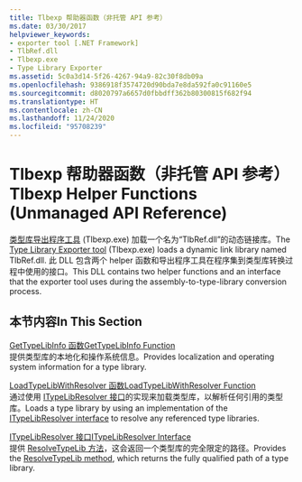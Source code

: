 ```yaml
---
title: Tlbexp 帮助器函数（非托管 API 参考）
ms.date: 03/30/2017
helpviewer_keywords:
- exporter tool [.NET Framework]
- TlbRef.dll
- Tlbexp.exe
- Type Library Exporter
ms.assetid: 5c0a3d14-5f26-4267-94a9-82c30f8db09a
ms.openlocfilehash: 9386918f3574720d90bda7e8da592fa0c91160e5
ms.sourcegitcommit: d8020797a6657d0fbbdff362b80300815f682f94
ms.translationtype: HT
ms.contentlocale: zh-CN
ms.lasthandoff: 11/24/2020
ms.locfileid: "95708239"
---
```

# <a name="tlbexp-helper-functions-unmanaged-api-reference"></a><span data-ttu-id="efdb5-102">Tlbexp 帮助器函数（非托管 API 参考）</span><span class="sxs-lookup"><span data-stu-id="efdb5-102">Tlbexp Helper Functions (Unmanaged API Reference)</span></span>

<span data-ttu-id="efdb5-103">[类型库导出程序工具](../../tools/tlbexp-exe-type-library-exporter.md) (Tlbexp.exe) 加载一个名为“TlbRef.dll”的动态链接库。</span><span class="sxs-lookup"><span data-stu-id="efdb5-103">The [Type Library Exporter tool](../../tools/tlbexp-exe-type-library-exporter.md) (Tlbexp.exe) loads a dynamic link library named TlbRef.dll.</span></span> <span data-ttu-id="efdb5-104">此 DLL 包含两个 helper 函数和导出程序工具在程序集到类型库转换过程中使用的接口。</span><span class="sxs-lookup"><span data-stu-id="efdb5-104">This DLL contains two helper functions and an interface that the exporter tool uses during the assembly-to-type-library conversion process.</span></span>  
  
## <a name="in-this-section"></a><span data-ttu-id="efdb5-105">本节内容</span><span class="sxs-lookup"><span data-stu-id="efdb5-105">In This Section</span></span>  

 [<span data-ttu-id="efdb5-106">GetTypeLibInfo 函数</span><span class="sxs-lookup"><span data-stu-id="efdb5-106">GetTypeLibInfo Function</span></span>](gettypelibinfo-function.md)  
 <span data-ttu-id="efdb5-107">提供类型库的本地化和操作系统信息。</span><span class="sxs-lookup"><span data-stu-id="efdb5-107">Provides localization and operating system information for a type library.</span></span>  
  
 [<span data-ttu-id="efdb5-108">LoadTypeLibWithResolver 函数</span><span class="sxs-lookup"><span data-stu-id="efdb5-108">LoadTypeLibWithResolver Function</span></span>](loadtypelibwithresolver-function.md)  
 <span data-ttu-id="efdb5-109">通过使用 [ITypeLibResolver 接口](itypelibresolver-interface.md)的实现来加载类型库，以解析任何引用的类型库。</span><span class="sxs-lookup"><span data-stu-id="efdb5-109">Loads a type library by using an implementation of the [ITypeLibResolver interface](itypelibresolver-interface.md) to resolve any referenced type libraries.</span></span>  
  
 [<span data-ttu-id="efdb5-110">ITypeLibResolver 接口</span><span class="sxs-lookup"><span data-stu-id="efdb5-110">ITypeLibResolver Interface</span></span>](itypelibresolver-interface.md)  
 <span data-ttu-id="efdb5-111">提供 [ResolveTypeLib 方法](resolvetypelib-method.md)，这会返回一个类型库的完全限定的路径。</span><span class="sxs-lookup"><span data-stu-id="efdb5-111">Provides the [ResolveTypeLib method](resolvetypelib-method.md), which returns the fully qualified path of a type library.</span></span>
